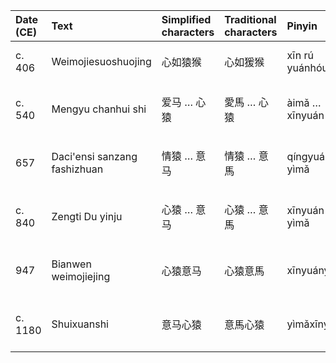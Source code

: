 | Date (CE)   | Text                         | Simplified characters   | Traditional characters   | Pinyin          | Wade-Giles         | Literal meaning                 |
|:------------|:-----------------------------|:------------------------|:-------------------------|:----------------|:-------------------|:--------------------------------|
| c. 406      | Weimojiesuoshuojing          | 心如猿猴                | 心如猨猴                 | xīn rú yuánhóu  | hsin ju yuan-hou   | "mind like a monkey"            |
| c. 540      | Mengyu chanhui shi           | 爱马 … 心猿             | 愛馬 … 心猿              | àimǎ … xīnyuán  | ai-ma … hsin-yüan  | "love-horse … mind-monkey"      |
| 657         | Daci'ensi sanzang fashizhuan | 情猿 … 意马             | 情猿 … 意馬              | qíngyuán … yìmǎ | ch'ing-yüan … i-ma | '"feelings-monkey … will-horse" |
| c. 840      | Zengti Du yinju              | 心猿 … 意马             | 心猿 … 意馬              | xīnyuán … yìmǎ  | hsin-yüan … i-ma   | "mind-monkey … will-horse"      |
| 947         | Bianwen weimojiejing         | 心猿意马                | 心猿意馬                 | xīnyuányìmǎ     | hsin-yüan-i-ma     | "mind-monkey will-horse"        |
| c. 1180     | Shuixuanshi                  | 意马心猿                | 意馬心猿                 | yìmǎxīnyuán     | i-ma-hsin-yüan     | "will-horse mind-monkey"        |